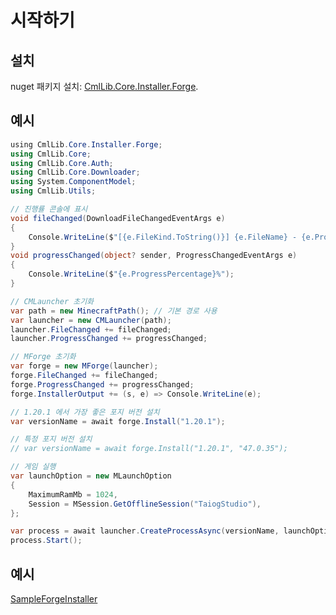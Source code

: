 # 시작하기

## 설치

nuget 패키지 설치: [CmlLib.Core.Installer.Forge](https://www.nuget.org/packages/CmlLib.Core.Installer.Forge).

## 예시

```csharp
﻿using CmlLib.Core.Installer.Forge;
using CmlLib.Core;
using CmlLib.Core.Auth;
using CmlLib.Core.Downloader;
using System.ComponentModel;
using CmlLib.Utils;

// 진행률 콘솔에 표시
void fileChanged(DownloadFileChangedEventArgs e)
{
    Console.WriteLine($"[{e.FileKind.ToString()}] {e.FileName} - {e.ProgressedFileCount}/{e.TotalFileCount}");
}
void progressChanged(object? sender, ProgressChangedEventArgs e)
{
    Console.WriteLine($"{e.ProgressPercentage}%");
}

// CMLauncher 초기화
var path = new MinecraftPath(); // 기본 경로 사용
var launcher = new CMLauncher(path);
launcher.FileChanged += fileChanged;
launcher.ProgressChanged += progressChanged;

// MForge 초기화
var forge = new MForge(launcher);
forge.FileChanged += fileChanged;
forge.ProgressChanged += progressChanged;
forge.InstallerOutput += (s, e) => Console.WriteLine(e);

// 1.20.1 에서 가장 좋은 포지 버전 설치
var versionName = await forge.Install("1.20.1");

// 특정 포지 버전 설치
// var versionName = await forge.Install("1.20.1", "47.0.35");

// 게임 실행
var launchOption = new MLaunchOption
{
    MaximumRamMb = 1024,
    Session = MSession.GetOfflineSession("TaiogStudio"),
};

var process = await launcher.CreateProcessAsync(versionName, launchOption);
process.Start();
```

## 예시

[SampleForgeInstaller](https://github.com/CmlLib/CmlLib.Core.Installer.Forge/blob/main/SampleForgeInstaller/Program.cs)
